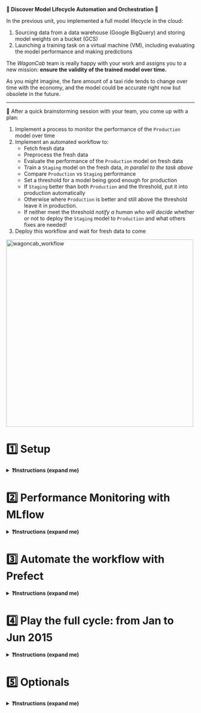
**🥁 Discover Model Lifecycle Automation and Orchestration 🎻**

In the previous unit, you implemented a full model lifecycle in the cloud:
1. Sourcing data from a data warehouse (Google BigQuery) and storing model weights on a bucket (GCS)
2. Launching a training task on a virtual machine (VM), including evaluating the model performance and making predictions

The _WagonCab_ team is really happy with your work and assigns you to a new mission: **ensure the validity of the trained model over time.**

As you might imagine, the fare amount of a taxi ride tends to change over time with the economy, and the model could be accurate right now but obsolete in the future.

---

🤯 After a quick brainstorming session with your team, you come up with a plan:
1. Implement a process to monitor the performance of the `Production` model over time
2. Implement an automated workflow to:
    - Fetch fresh data
    - Preprocess the fresh data
    - Evaluate the performance of the `Production` model on fresh data
    - Train a `Staging` model on the fresh data, _in parallel to the task above_
    - Compare `Production` vs `Staging` performance
    - Set a threshold for a model being good enough for production
    - If `Staging` better than both `Production` and the threshold, put it into production automatically
    - Otherwise where `Production` is better and still above the threshold leave it in production.
    - If neither meet the threshold *notify a human who will decide* whether or not to deploy the `Staging` model to `Production` and what others fixes are needed!
3. Deploy this workflow and wait for fresh data to come

<img src="https://wagon-public-datasets.s3.amazonaws.com/data-science-images/07-ML-OPS/wagoncab-workflow.png" alt="wagoncab_workflow" height=500>


# 1️⃣ Setup

<details>
  <summary markdown='span'><strong>❓Instructions (expand me)</strong></summary>

## Install Requirements

**💻 Install version `0.0.10` of the `taxifare` package with `make reinstall_package`**

Notice we've added 3 new packages: `mlflow`, `prefect` and `psycopg2-binary`

**✅ Check your `taxifare` package version**

```bash
pip list | grep taxifare
# taxifare                  0.0.10
```

**💻 _copy_ the `.env.sample` file, _fill_ `.env`, _allow_ `direnv`**

We want to see some proper learning curve today: Let's set

```bash
DATA_SIZE='200k'
```

We'll move to `all` at the very end!

🏁 You are up and ready!

</details>


# 2️⃣ Performance Monitoring with MLflow

<details>
  <summary markdown='span'><strong>❓Instructions (expand me)</strong></summary>


🤯 You may remember that handling model versioning with local storage or GCS was quite shaky! We had to store weights as `model/{current_timestamp}.h5`, then and sort by most_recent etc...

🤗 Welcome **MLFlow**! It will:
- **store** both trained models weights and the results of our experiments (metrics, params) in the cloud!
- allow us to **tag** our models
- allow us to visually **monitor** the evolution of the performance of our models, experiment after experiment!

🔎 We have only slightly updated your taxifare package compared with unit 02:
- `interface/main.py`: `train()` and `evaluate()` are now decorated with `@mlflow_run`
- `ml_logic/registry.py`: defines `mlflow_run()` to automatically log TF training params!
- `interface/workflow.py`: (Keep for later) Entry point to run the _"re-train-if-performance-decreases"_ worflow)

## 2.1) Configure your Project for MLflow

#### MLflow Server

> The **WagonCab** tech team put in production an **MLflow** server located at [https://mlflow.lewagon.ai](https://mlflow.lewagon.ai), you will use in to track your experiments and store your trained models.

#### Environment Variables

**📝 Look at your `.env` file and discover 4 new variables to edit**:

- `MODEL_TARGET` (`local`, `gcs`, or now `mlflow`) which defines how the `taxifare` package should save the _outputs of the training_
- `MLFLOW_TRACKING_URI`
- `MLFLOW_EXPERIMENT`, which is the name of the experiment, should contain `taxifare_experiment_<user.github_nickname>`
- `MLFLOW_MODEL_NAME`, which is the name of your model, should contain `taxifare_<user.github_nickname>`


**🧪 Run the tests with `make test_mlflow_config`**

## 2.2) Update `taxifare` package to push your training results to MLflow

Now that your MLflow config is set up, you need to update your package so that the trained **model**, its **params** and its **performance metrics** are pushed to MLflow every time you run an new experiment, i.e. a new training.

#### a): Understand the setup

**❓ Which module of your `taxifare` package is responsible for saving the training outputs?**

<details>
  <summary markdown='span'>Answer</summary>

It is the role of the `taxifare.ml_logic.registry` module to save the trained model, its parameters, and its performance metrics, all thanks to the `save_model()`, `save_results()`, and `mlflow_run()` functions.

- `save_model` to save the models!
- `save_results` to save parameters and metrics
- `mlflow_run` is a decorator to start the runs and start the tf autologging
</details>

#### b): Do the first train run!

First, check if you already have a processed dataset available with the correct DATA_SIZE.

```bash
make show_sources_all
```

If not,
```bash
make run_preprocess
```

Now, lets do a first run of training to see what our decorator `@mlflow_run` creates for us thanks to  `mlflow.tensorflow.autolog()`

```bash
make run_train
```

☝️ This time, you should see the print "✅ mlflow_run autolog done"

**❓ Checkout what is logged on your experiment on https://mlflow.lewagon.ai/**
- Try to plot the your learning curve of `mae` and `val_mae` as function of epochs directly on the website UI !

#### c): Save the additional params manually on mlflow!

Beyond tensorflow specific training metrics, what else do you think we would want to log as well ?

<details>
<summary markdown='span'>💡 Solution</summary>

We can give more context:
  - Was this a train() run or evaluate()?
  - Data: How much data was used for this training run!
  - etc...

</details>


**❓ Edit `registry::save_results` so that when the model target is mlflow also save our additional params and metrics to mlflow.**

💡 Try Cmd-Shift-R for global symbol search - thank me later =)

<details>
<summary markdown='span'>🎁 Solution</summary>

For params
```python
if MODEL_TARGET == "mlflow":
    if params is not None:
        mlflow.log_params(params)
    if metrics is not None:
        mlflow.log_metrics(metrics)
    print("✅ Results saved on mlflow")
```

</details>


#### d): Save the model weights through MLflow, instead of manually on GCS


Let's have a look at `taxifare.ml_logic.registry::save_model`

- 🤯 Handling model versioning manually with local storage or GCS was quite shaky! We have to store weights as `model/{current_timestamp}.h5`, then and sort by most_recent etc...

- Let's use mlflow `mlflow.tensorflow.log_model` method to store model for us instead! MLflow will use its own AWS S3 bucket (equivalent to GCS) !

**💻 Complete the first step of the `save_model` function**

```python
# registry.py
def save_model():
    # [...]

    if MODEL_TARGET == "mlflow":
        # YOUR CODE HERE

```

<details>
<summary markdown='span'>🎁 Solution</summary>

```python
mlflow.tensorflow.log_model(model=model,
                        artifact_path="model",
                        registered_model_name=MLFLOW_MODEL_NAME
                        )
print("✅ Model saved to mlflow")
```



</details>

#### e): Automatic staging

Once a new model is trained, it should be moved into staging, and then compared with the model in production, so that of there is an improvement it can be moved into production instead!

❓ Add your code at the section in `interface.main` using `registry.mlflow_transition_model`:

```python
    def train():
    # [...]
        # The latest model should be moved to staging
        pass  # YOUR CODE HERE
```


Make a final training so as to save model to ML flow in "Staging" stage
🤔 Why staging? We never want to put in production a model without checking it's metric first!


```bash
make run_train
```
It should print something like this

- ✅ Model saved to mlflow
- ✅ Model <model_name> version 1 transitioned from None to Staging

Take a look at your model now on [https://mlflow.lewagon.ai](https://mlflow.lewagon.ai)

<details>
  <summary markdown='span'> 💡 You should get something like this </summary>

  <img style="width: 100%;" src='https://wagon-public-datasets.s3.amazonaws.com/data-science-images/07-ML-OPS/mlflow_push_model.png' alt='mlflow_push_model'/>

</details>

## 2.3) Make a Prediction from your Model Saved in MLflow

"What's the point of storing my model on MLflow", you say? Well, for starters, MLflow allows you to very easily handle the lifecycle stage of the model (_None_, _Staging_ or _Production_) to synchronize the information across the team. And more importantly, it allows any application to load a trained model at any given stage to make a prediction.

First, notice that `make run_pred` requires a model in Production by default (not in Staging)

👉 Let's manually change your model from "Staging" to "Production" in mlflow graphical UI!

<img src='https://wagon-public-datasets.s3.amazonaws.com/data-science-images/07-ML-OPS/model_staging.png'>

**💻 Then, complete the `load_model` function in the `taxifare.ml_logic.registry` module**

- And try to run a prediction using `make run_pred`
- 💡 Hint:  Have a look at the [MLflow Python API for Tensorflow](https://mlflow.org/docs/2.1.1/python_api/mlflow.tensorflow.html) and find a function to retrieve your trained model.

<details>
  <summary markdown='span'>🎁 Solution</summary>

```python
mlflow.set_tracking_uri(MLFLOW_TRACKING_URI)
client = MlflowClient()

try:
    model_versions = client.get_latest_versions(name=MLFLOW_MODEL_NAME, stages=[stage])
    model_uri = model_versions[0].source
    assert model_uri is not None
except:
    print(f"\n❌ No model found with name {MLFLOW_MODEL_NAME} in stage {stage}")
    return None

model = mlflow.tensorflow.load_model(model_uri=model_uri)

print("✅ model loaded from mlflow")
```
</details>

**💻 Check that you can also evaluate your production model by calling `make run_evaluate`**

✅ When you are all set, track your progress on Kitt with `make test_kitt`
🏁 Congrats! Your `taxifare` package is now persisting every aspect of your experiments on **MLflow**, and you have a _production-ready_ model!

</details>

# 3️⃣ Automate the workflow with Prefect

<details>
  <summary markdown='span'><strong>❓Instructions (expand me)</strong></summary>


Currently our retraining process relies on us running and comparing results manually. Lets build a prefect workflow to automate this process!

## 3.1) Prefect setup

- Checkout the `.env` make sure **PREFECT_FLOW_NAME** is filled.
- **Go to https://www.prefect.io/**, log in and then create a workspace!
- **Authenticate via the cli**:
```bash
prefect cloud login
```

📝 Edit your `.env` project configuration file:**
- `PREFECT_FLOW_NAME` should follow the `taxifare_lifecycle_<user.github_nickname>` convention
- `PREFECT_LOG_LEVEL` should say `WARNING`(more info [here](https://docs.prefect.io/core/concepts/logging.html)).

**🧪 Run the tests with `make test_prefect_config`**

Now by running `make run_workflow` on your prefect cloud dashboard you should see an empty flow run appear on your cloud dashboard.

## 3.2) Build your flow!

🎯 Now you need to work on completing `train_flow()` that you will find in `workflow.py`.

```python
@flow(name=PREFECT_FLOW_NAME)
def train_flow():
    """
    Build the prefect workflow for the `taxifare` package. It should:
    - preprocess 1 month of new data, starting from EVALUATION_START_DATE
    - compute `old_mae` by evaluating current production model in this new month period
    - compute `new_mae` by re-training then evaluating current production model on this new month period
    - if new better than old, replace current production model by new one
    - if neither models are good enough, send a notification!
    """
```

#### a) Lets start by just the first two tasks to get `old_mae`

💡 Keep your code DRY: Our tasks simply call our various `main.py` entrypoints with argument of our choice! We could even get rid of them entirely and simply decorate our main entrypoints with @tasks. How elegant is that!

💡 Quick TLDR on how prefect works:

```python
# Define your tasks
@task
def task1():
  pass

@task
def task2():
  pass

# Define your workflow
@flow
def myworkflow():
    # Define the orchestration graph ("DAG")
    task1_future = task1.submit()
    task2_future = task2.submit(..., wait_for=[task1_future]) # <-- task2 starts only after task1

    # Compute your results as actual python object
    task1_result = task1_future.result()
    task2_result = task2_future.result()

    # Do something with the results (e.g. compare them)
    assert task1_result < task2_result

# Actually launch your workflow
myworkflow()
```

**🧪 Check your code with `make run_workflow`**

You should see two tasks run one after the other like below 👇

<img src="https://wagon-public-datasets.s3.amazonaws.com/data-science-images/07-ML-OPS/prefect-preprocess-evaluate.png" width=700>

#### b) Then try to add the last 2 tasks: `new_mae` computation and comparison for deployment to Prod !

💡 In the flow task `re_train` make sure to set split size to 0.2: as only using 0.02 won't be enough when we are getting new data for just one month.

**🧪 `make run_workflow` again: you should see a workflow like this in your prefect dashboard**

<img src="https://wagon-public-datasets.s3.amazonaws.com/data-science-images/07-ML-OPS/retrain-jan.png" width=700>

#### c) What if neither model are good enough ?

We have a scenario where **neither model is good enough** - in that case, we want to send messages to our team and say what has happened with a model depending on the retraining!

**❓ Implement the `notify` task**

<details>
  <summary markdown='span'>👇 Code to copy-paste</summary>


```python
# flow.py
import requests

@task
def notify(old_mae, new_mae):
    """
    Notify about the performance
    """
    base_url = 'https://wagon-chat.herokuapp.com'
    channel = 'YOUR_BATCH_NUMBER' # Change to your batch number
    url = f"{base_url}/{channel}/messages"
    author = 'YOUR_GITHUB_NICKNAME' # Change this to your github nickname
    if new_mae < old_mae and new_mae < 2.5:
        content = f"🚀 New model replacing old in production with MAE: {new_mae} the Old MAE was: {old_mae}"
    elif old_mae < 2.5:
        content = f"✅ Old model still good enough: Old MAE: {old_mae} - New MAE: {new_mae}"
    else:
        content = f"🚨 No model good enough: Old MAE: {old_mae} - New MAE: {new_mae}"
    data = dict(author=author, content=content)
    response = requests.post(url, data=data)
    response.raise_for_status()
```

</details>

✅ When you are all set, track your results on Kitt with `make test_kitt`

</details>


# 4️⃣ Play the full cycle: from Jan to Jun 2015

<details>
  <summary markdown='span'><strong>❓Instructions (expand me)</strong></summary>

## 4.1) Let's get real with `all` data! 💪

First, train a full model **up to Jan 2015** on `all` data

```bash
DATA_SIZE='all'
MLFLOW_MODEL_NAME=taxifare_<user.github_nickname>_all
```

```bash
direnv reload
```

ONLY IF you haven't done it yet with `all` data in the past!
```bash
# make run_preprocess
```

Then
```bash
make run_train
```

✅ And manually put this first model manually to production.

**📆 We are now end January**

```bash
EVALUATION_START_DATE="2015-01-01"
```

Compare your current model with a newly trained one

```bash
make run_workflow
```

🎉 Our new model retrained on the data in Jan should performs slightly better so we have rolled it into production!

✅ Check your notification on [https://wagon-chat.herokuapp.com/<user.github_nickname>](https://wagon-chat.herokuapp.com/<user.github_nickname>)

**📆 We are now end February**

```bash
EVALUATION_START_DATE="2015-02-01"
direnv reload
make run_workflow
```

**📆 We are now end March**
```bash
EVALUATION_START_DATE="2015-03-01"
direnv reload
make run_workflow
```

**📆 We are now end April**
...


🏁🏁🏁🏁 Congrats on plugging the `taxifare` package into a fully automated workflow lifecycle!

</details>


# 5️⃣ Optionals

<details>
  <summary markdown='span'><strong>❓Instructions (expand me)</strong></summary>

### Model Fine-Tuning

1. Before deciding which model version to put in production, try a couple of hyperparameters during the training phase, by wisely testing (grid-searching?) various values for `batch_size`,  `learning_rate` and `patience`.
2. In addition, after fine-tuning and deciding on a model, try to re-train using the whole new dataset of each month, and not just the "train_new".

### Prefect orion server

1. Try to replace prefect cloud with a locally run [prefect local UI](https://docs.prefect.io/ui/overview/#using-the-prefect-ui)
2. Add a work queue
3. Put this onto a vm to with a schedule to have a truly automated model lifecycle!

</details>
